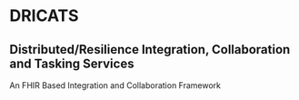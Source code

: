 # DRICATS 
## Distributed/Resilience Integration, Collaboration and Tasking Services

An FHIR Based Integration and Collaboration Framework
